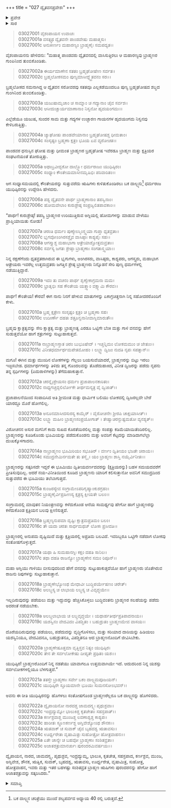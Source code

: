 +++
title = "027 ದ್ವೈತವನಪ್ರವೇಶಃ"
+++

<details><summary>ಪ್ರವೇಶ</summary>


।।   ಓಂ ಓಂ ನಮೋ ನಾರಾಯಣಾಯ।।   ಶ್ರೀ ವೇದವ್ಯಾಸಾಯ ನಮಃ ।।

ಶ್ರೀ ಕೃಷ್ಣದ್ವೈಪಾಯನ ವೇದವ್ಯಾಸ ವಿರಚಿತ  

**ಶ್ರೀ ಮಹಾಭಾರತ**

**ಆರಣ್ಯಕ ಪರ್ವ**

**ಕೈರಾತ ಪರ್ವ**

**ಅಧ್ಯಾಯ 27**

</details>


<details><summary>ಸಾರ</summary>

ಬಕ ದಾಲ್ಭ್ಯನು ಯುಧಿಷ್ಠಿರನಿಗೆ ಬ್ರಾಹ್ಮಣತ್ವ ಮತ್ತು ಕ್ಷತ್ರಿಯತ್ವಗಳ ಮಿಲನದ ಕುರಿತು ಉಪದೇಶಿಸುವುದು (1-25).


</details>


> 03027001 ವೈಶಂಪಾಯನ ಉವಾಚ।  
03027001a ವಸತ್ಸ್ವಥ ದ್ವೈತವನೇ ಪಾಂಡವೇಷು ಮಹಾತ್ಮಸು।  
03027001c ಅನುಕೀರ್ಣಂ ಮಹಾರಣ್ಯಂ ಬ್ರಾಹ್ಮಣೈಃ ಸಮಪದ್ಯತ।।

ವೈಶಂಪಾಯನನು ಹೇಳಿದನು: “ಮಹಾತ್ಮ ಪಾಂಡವರು ದ್ವೈತವನದಲ್ಲಿ ವಾಸಿಸುತ್ತಿರಲು ಆ ಮಹಾರಣ್ಯವು ಬ್ರಾಹ್ಮಣರ ಗುಂಪಿನಿಂದ ತುಂಬಿಕೊಂಡಿತು.

> 03027002a ಈರ್ಯಮಾಣೇನ ಸತತಂ ಬ್ರಹ್ಮಘೋಷೇಣ ಸರ್ವತಃ।  
03027002c ಬ್ರಹ್ಮಲೋಕಸಮಂ ಪುಣ್ಯಮಾಸೀದ್ದ್ವೈತವನಂ ಸರಃ।।

ಬ್ರಹ್ಮಲೋಕದ ಸಮನಾಗಿದ್ದ ಆ ದ್ವೈತವನ ಸರೋವರವು ಸತತವೂ ಎಲ್ಲಕಡೆಯಿಂದಲೂ ಪುಣ್ಯ ಬ್ರಹ್ಮಘೋಷದ ಶಬ್ಧದ ಗುಂಗಿನಿಂದ ತುಂಬಿಕೊಂಡಿತ್ತು.

> 03027003a ಯಜುಷಾಮೃಚಾಂ ಚ ಸಾಮ್ನಾಂ ಚ ಗದ್ಯಾನಾಂ ಚೈವ ಸರ್ವಶಃ।  
03027003c ಆಸೀದುಚ್ಚಾರ್ಯಮಾಣಾನಾಂ ನಿಸ್ವನೋ ಹೃದಯಂಗಮಃ।।

ಎಲ್ಲೆಡೆಯೂ ಯಜುಷ, ಸುಂದರ ಸಾಮ ಮತ್ತು ಗದ್ಯಗಳ ಉಚ್ಛಾರಣ ಗಾಯನಗಳ ಹೃದಯಂಗಮ ನಿಸ್ವನವು ಕೇಳಿಬರುತ್ತಿತ್ತು.

> 03027004a ಜ್ಯಾಘೋಷಃ ಪಾಂಡವೇಯಾನಾಂ ಬ್ರಹ್ಮಘೋಷಶ್ಚ ಧೀಮತಾಂ।  
03027004c ಸಂಸೃಷ್ಟಂ ಬ್ರಹ್ಮಣಾ ಕ್ಷತ್ರಂ ಭೂಯ ಏವ ವ್ಯರೋಚತ।।

ಪಾಂಡವರ ಧನುಸ್ಸಿನ ಘೋಷ ಮತ್ತು ಧೀಮಂತ ಬ್ರಾಹ್ಮಣರ ಬ್ರಹ್ಮಘೋಷ ಇವೆರಡೂ ಬ್ರಾಹ್ಮಣ ಮತ್ತು ಕ್ಷತ್ರಿಯರ ಸಂಘಟನೆಯಂತೆ ತೋರುತ್ತಿತ್ತು.

> 03027005a ಅಥಾಬ್ರವೀದ್ಬಕೋ ದಾಲ್ಭ್ಯೋ ಧರ್ಮರಾಜಂ ಯುಧಿಷ್ಠಿರಂ।  
03027005c ಸಂಧ್ಯಾಂ ಕೌಂತೇಯಮಾಸೀನಮೃಷಿಭಿಃ ಪರಿವಾರಿತಂ।।

ಆಗ ಸಂಧ್ಯಾಸಮಯದಲ್ಲಿ ಕೌಂತೇಯರನ್ನು ಸುತ್ತುವರೆದು ಋಷಿಗಳು ಕುಳಿತುಕೊಂಡಿರಲು ಬಕ ದಾಲ್ಭ್ಯನು[^1] ಧರ್ಮರಾಜ ಯುಧಿಷ್ಠಿರನನ್ನು ಉದ್ದೇಶಿಸಿ ಹೇಳಿದನು.

> 03027006a ಪಶ್ಯ ದ್ವೈತವನೇ ಪಾರ್ಥ ಬ್ರಾಹ್ಮಣಾನಾಂ ತಪಸ್ವಿನಾಂ।  
03027006c ಹೋಮವೇಲಾಂ ಕುರುಶ್ರೇಷ್ಠ ಸಂಪ್ರಜ್ವಲಿತಪಾವಕಾಂ।।

“ಪಾರ್ಥ! ಕುರುಶ್ರೇಷ್ಠ! ತಪಸ್ವಿ ಬ್ರಾಹ್ಮಣರ ಉರಿಯುತ್ತಿರುವ ಅಗ್ನಿಯಲ್ಲಿ ಹೋಮಗಳನ್ನು ಮಾಡುವ ವೇಳೆಯು ಪ್ರಾಪ್ತಿಯಾಯಿತು ನೋಡು!

> 03027007a ಚರಂತಿ ಧರ್ಮಂ ಪುಣ್ಯೇಽಸ್ಮಿಂಸ್ತ್ವಯಾ ಗುಪ್ತಾ ಧೃತವ್ರತಾಃ।   
03027007c ಭೃಗವೋಽಂಗಿರಸಶ್ಚೈವ ವಾಸಿಷ್ಠಾಃ ಕಾಶ್ಯಪೈಃ ಸಹ।।  
03027008a ಆಗಸ್ತ್ಯಾಶ್ಚ ಮಹಾಭಾಗಾ ಆತ್ರೇಯಾಶ್ಚೋತ್ತಮವ್ರತಾಃ।  
03027008c ಸರ್ವಸ್ಯ ಜಗತಃ ಶ್ರೇಷ್ಠಾ ಬ್ರಾಹ್ಮಣಾಃ ಸಂಗತಾಸ್ತ್ವಯಾ।।

ನಿನ್ನ ರಕ್ಷಣೆಗೆಂದು ಧೃತವ್ರತರಾಗಿರುವ ಈ ಭೃಗುಗಳು, ಅಂಗಿರಸರು, ವಾಸಿಷ್ಠರು, ಕಾಶ್ಯಪರು, ಆಗಸ್ತ್ಯರು, ಮಹಾಭಾಗ ಆತ್ರೇಯರು ಇವರೆಲ್ಲ ಉತ್ತಮವ್ರತರು ಜಗತ್ತಿನ ಶ್ರೇಷ್ಠ ಬ್ರಾಹ್ಮಣರು ನಿನ್ನೊಡನೆ ಸೇರಿ ಪುಣ್ಯ ಧರ್ಮಗಳಲ್ಲಿ ನಡೆಯುತ್ತಿದ್ದಾರೆ.

> 03027009a ಇದಂ ತು ವಚನಂ ಪಾರ್ಥ ಶೃಣ್ವೇಕಾಗ್ರಮನಾ ಮಮ।  
03027009c ಭ್ರಾತೃಭಿಃ ಸಹ ಕೌಂತೇಯ ಯತ್ತ್ವಾಂ ವಕ್ಷ್ಯಾಮಿ ಕೌರವ।।

ಪಾರ್ಥ! ಕೌಂತೇಯ! ಕೌರವ! ಈಗ ನಾನು ನಿನಗೆ ಹೇಳುವ ಮಾತುಗಳನ್ನು ಏಕಾಗ್ರಚಿತ್ತನಾಗಿ ನಿನ್ನ ಸಹೋದರರೊಂದಿಗೆ ಕೇಳು.

> 03027010a ಬ್ರಹ್ಮ ಕ್ಷತ್ರೇಣ ಸಂಸೃಷ್ಟಂ ಕ್ಷತ್ರಂ ಚ ಬ್ರಹ್ಮಣಾ ಸಹ।  
03027010c ಉದೀರ್ಣೌ ದಹತಃ ಶತ್ರೂನ್ವನಾನೀವಾಗ್ನಿಮಾರುತೌ।।

ಬ್ರಹ್ಮವು ಕ್ಷಾತ್ರತ್ವವನ್ನು ಸೇರಿ ಕ್ಷಾತ್ರತ್ವ ಮತ್ತು ಬ್ರಾಹ್ಮಣತ್ವ ಎರಡೂ ಒಟ್ಟಿಗೇ ಬೆಂಕಿ ಮತ್ತು ಗಾಳಿ ವನವನ್ನು ಹೇಗೆ ಸುಡುತ್ತವೆಯೋ ಹಾಗೆ ಶತ್ರುಗಳನ್ನು ಸುಟ್ಟುಹಾಕುತ್ತವೆ.

> 03027011a ನಾಬ್ರಾಹ್ಮಣಸ್ತಾತ ಚಿರಂ ಬುಭೂಷೇದ್ ।
	ಇಚ್ಚನ್ನಿಮಂ ಲೋಕಮಮುಂ ಚ ಜೇತುಂ।।  
> 03027011c ವಿನೀತಧರ್ಮಾರ್ಥಮಪೇತಮೋಹಂ ।
	ಲಬ್ಧ್ವಾ ದ್ವಿಜಂ ನುದತಿ ನೃಪಃ ಸಪತ್ನಾನ್।।  

ಮಗೂ! ಈಗಿನ ಮತ್ತು ಮುಂದಿನ ಲೋಕಗಳನ್ನು ಗೆಲ್ಲಲು ಬಯಸುವೆಯಾದರೆ, ಬ್ರಾಹ್ಮಣರನ್ನು ಬಿಟ್ಟು ಇರಲು ಇಚ್ಛಿಸಬೇಡ. ಧರ್ಮಾರ್ಥಗಳನ್ನು ತಿಳಿದು ತನ್ನ ಗೊಂದಲವನ್ನು ತೊಡೆದುಹಾಕಿದ, ವಿನೀತ ದ್ವಿಜರನ್ನು ಪಡೆದು ನೃಪನು ತನ್ನ ಸ್ಪರ್ಧಿಗಳನ್ನು (ಎದುರಾಳಿಗಳನ್ನು) ತೆಗೆದುಹಾಕುತ್ತಾನೆ.

> 03027012a ಚರನ್ನೈಃಶ್ರೇಯಸಂ ಧರ್ಮಂ ಪ್ರಜಾಪಾಲನಕಾರಿತಂ।   
03027012c ನಾಧ್ಯಗಚ್ಚದ್ಬಲಿರ್ಲೋಕೇ ತೀರ್ಥಮನ್ಯತ್ರ ವೈ ದ್ವಿಜಾತ್।।

ಪ್ರಜಾಪಾಲನೆಯಿಂದ ಸಂಪಾದಿಸಿದ ಅತಿ ಶ್ರೀಮಂತ ಮತ್ತು ಧಾರ್ಮಿಕ ಬಲಿಯು ಲೋಕದಲ್ಲಿ ದ್ವಿಜರಲ್ಲದೇ ಬೇರೆ ಯಾರದ್ದೂ ಮೊರೆ ಹೋಗಲಿಲ್ಲ.

> 03027013a ಅನೂನಮಾಸೀದಸುರಸ್ಯ ಕಾಮೈರ್ ।
	ವೈರೋಚನೇಃ ಶ್ರೀರಪಿ ಚಾಕ್ಷಯಾಸೀತ್।।  
> 03027013c ಲಬ್ಧ್ವಾ ಮಹೀಂ ಬ್ರಾಹ್ಮಣಸಂಪ್ರಯೋಗಾತ್ ।
	ತೇಷ್ವಾಚರನ್ದುಷ್ಟಮತೋ ವ್ಯನಶ್ಯತ್।।  

ವಿರೋಚನನ ಅಸುರ ಮಗನಿಗೆ ಕಾಮ ಸುಖದ ಕೊರತೆಯಿರಲಿಲ್ಲ ಮತ್ತು ಸಂಪತ್ತು ಕಡಿಮೆಯಾಯಿತೆಂದಿರಲಿಲ್ಲ. ಬ್ರಾಹ್ಮಣರನ್ನು ಕೂಡಿಕೊಂಡು ಭೂಮಿಯನ್ನು ಪಡೆದುಕೊಂಡನು ಮತ್ತು ಅವರಿಗೆ ಕೆಟ್ಟದನ್ನು ಮಾಡಿದಾಗಲೆಲ್ಲಾ ದುಃಖಕ್ಕೊಳಗಾದನು.

> 03027014a ನಾಬ್ರಾಹ್ಮಣಂ ಭೂಮಿರಿಯಂ ಸಭೂತಿರ್ ।
	ವರ್ಣಂ ದ್ವಿತೀಯಂ ಭಜತೇ ಚಿರಾಯ।।  
> 03027014c ಸಮುದ್ರನೇಮಿರ್ನಮತೇ ತು ತಸ್ಮೈ ।
	ಯಂ ಬ್ರಾಹ್ಮಣಃ ಶಾಸ್ತಿ ನಯೈರ್ವಿನೀತಃ।।  

ಬ್ರಾಹ್ಮಣರನ್ನು ಸತ್ಕರಿಸದೇ ಇದ್ದರೆ ಈ ಭೂಮಿಯು ದ್ವಿತೀಯವರ್ಣದವರನ್ನು (ಕ್ಷತ್ರಿಯರನ್ನು) ಬಹಳ ಸಮಯದವರೆಗೆ ಪ್ರೀತಿಸುವುದಿಲ್ಲ. ಆದರೆ ನಯ-ವಿನೀತಿಯಿಂದ ಕೂಡಿದ ಬ್ರಾಹ್ಮಣನು ಯಾರಿಗೆ ಕಲಿಸುತ್ತಾನೋ ಅವನಿಗೆ ಸಮುದ್ರದಿಂದ ಸುತ್ತುವರೆದ ಈ ಭೂಮಿಯು ತಲೆಬಾಗುತ್ತದೆ.

> 03027015a ಕುಂಜರಸ್ಯೇವ ಸಂಗ್ರಾಮೇಽಪರಿಗೃಹ್ಯಾಂಕುಶಗ್ರಹಂ।   
03027015c ಬ್ರಾಹ್ಮಣೈರ್ವಿಪ್ರಹೀಣಸ್ಯ ಕ್ಷತ್ರಸ್ಯ ಕ್ಷೀಯತೇ ಬಲಂ।।

ಸಂಗ್ರಾಮದಲ್ಲಿ ಮಾವುತನ ನಿಯಂತ್ರಣವನ್ನು ಕಳೆದುಕೊಂಡ ಆನೆಯ ಸಾಮರ್ಥ್ಯವು ಹೇಗೋ ಹಾಗೆ ಬ್ರಾಹ್ಮಣರನ್ನು ಕಳೆದುಕೊಂಡ ಕ್ಷತ್ರಿಯನ ಬಲವು ಕ್ಷೀಣಿಸುತ್ತದೆ.

> 03027016a ಬ್ರಹ್ಮಣ್ಯನುಪಮಾ ದೃಷ್ಟಿಃ ಕ್ಷಾತ್ರಮಪ್ರತಿಮಂ ಬಲಂ।  
03027016c ತೌ ಯದಾ ಚರತಃ ಸಾರ್ಧಮಥಜ್ ಲೋಕಃ ಪ್ರಸೀದತಿ।।

ಬ್ರಾಹ್ಮಣರಲ್ಲಿ ಅನುಪಮ ದೃಷ್ಟಿಯಿದೆ ಮತ್ತು ಕ್ಷತ್ರಿಯರಲ್ಲಿ ಅಪ್ರತಿಮ ಬಲವಿದೆ. ಇವರಿಬ್ಬರೂ ಒಟ್ಟಿಗೇ ನಡೆದಾಗ ಲೋಕವು ಸಂತೋಷಗೊಳ್ಳುತ್ತದೆ.

> 03027017a ಯಥಾ ಹಿ ಸುಮಹಾನಗ್ನಿಃ ಕಕ್ಷಂ ದಹತಿ ಸಾನಿಲಃ।  
03027017c ತಥಾ ದಹತಿ ರಾಜನ್ಯೋ ಬ್ರಾಹ್ಮಣೇನ ಸಮಂ ರಿಪೂನ್।।

ಮಹಾ ಅಗ್ನಿಯು ಗಾಳಿಯು ಬೀಸುವುದರಿಂದ ಹೇಗೆ ವನವನ್ನು ಸುಟ್ಟುಹಾಕುತ್ತದೆಯೋ ಹಾಗೆ ಬ್ರಾಹ್ಮಣರು ಜೊತೆಗಿರುವ ರಾಜನು ರಿಪುಗಳನ್ನು ಸುಟ್ಟುಹಾಕುತ್ತಾನೆ.

> 03027018a ಬ್ರಾಹ್ಮಣೇಭ್ಯೋಽಥ ಮೇಧಾವೀ ಬುದ್ಧಿಪರ್ಯೇಷಣಂ ಚರೇತ್।  
03027018c ಅಲಬ್ಧಸ್ಯ ಚ ಲಾಭಾಯ ಲಬ್ಧಸ್ಯ ಚ ವಿವೃದ್ಧಯೇ।।

ಇಲ್ಲದಿರುವುದನ್ನು ಪಡೆಯಲು ಮತ್ತು ಇದ್ದುದನ್ನು ಹೆಚ್ಚಿಸಿಕೊಳ್ಳಲು ಬುದ್ಧಿವಂತನು ಬ್ರಾಹ್ಮಣರ ಸಲಹೆಯನ್ನು ಪಡೆದು ಅದರಂತೆ ನಡೆಯಬೇಕು.

> 03027019a ಅಲಬ್ಧಲಾಭಾಯ ಚ ಲಬ್ಧವೃದ್ಧಯೇ ।
	ಯಥಾರ್ಹತೀರ್ಥಪ್ರತಿಪಾದನಾಯ।।  
> 03027019c ಯಶಸ್ವಿನಂ ವೇದವಿದಂ ವಿಪಶ್ಚಿತಂ ।
	ಬಹುಶ್ರುತಂ ಬ್ರಾಹ್ಮಣಮೇವ ವಾಸಯ।।  

ದೊರೆಯದಿರುವುದನ್ನು ಪಡೆಯಲು, ಪಡೆದುದನ್ನು ವೃದ್ಧಿಗೊಳಿಸಲು, ಮತ್ತು ಸರಿಯಾದ ದಾರಿಯನ್ನು ಹಿಡಿಯಲು ಯಶಸ್ವಿನಿಯೂ, ವೇದವಿದನೂ, ಬಹುಶ್ರುತನೂ, ವಿಪಶ್ಚಿತನೂ ಆದ ಬ್ರಾಹ್ಮಣನೊಂದಿಗೆ ಜೀವಿಸಿಬೇಕು.

> 03027020a ಬ್ರಾಹ್ಮಣೇಷೂತ್ತಮಾ ವೃತ್ತಿಸ್ತವ ನಿತ್ಯಂ ಯುಧಿಷ್ಠಿರ।  
03027020c ತೇನ ತೇ ಸರ್ವಲೋಕೇಷು ದೀಪ್ಯತೇ ಪ್ರಥಿತಂ ಯಶಃ।।

ಯುಧಿಷ್ಠಿರ! ಬ್ರಾಹ್ಮಣರೊಂದಿಗೆ ನಿನ್ನ ನಡತೆಯು ಯಾವಾಗಲೂ ಉತ್ತಮವಾಗಿಯೇ ಇದೆ. ಆದುದರಿಂದ ನಿನ್ನ ಯಶಸ್ಸು ಸರ್ವಲೋಕಗಳಲ್ಲಿಯೂ ಬೆಳಗುತ್ತದೆ.”

> 03027021a ತತಸ್ತೇ ಬ್ರಾಹ್ಮಣಾಃ ಸರ್ವೇ ಬಕಂ ದಾಲ್ಭ್ಯಮಪೂಜಯನ್।  
03027021c ಯುಧಿಷ್ಠಿರೇ ಸ್ತೂಯಮಾನೇ ಭೂಯಃ ಸುಮನಸೋಽಭವನ್।।

ಅವನು ಈ ರೀತಿ ಯುಧಿಷ್ಠಿರನನ್ನು ಹೊಗಳಲು ಸಂತೋಷಗೊಂಡ ಬ್ರಾಹ್ಮಣರೆಲ್ಲರೂ ಬಕ ದಾಲ್ಭ್ಯನನ್ನು ಹೊಗಳಿದರು.

> 03027022a ದ್ವೈಪಾಯನೋ ನಾರದಶ್ಚ ಜಾಮದಗ್ನ್ಯಃ ಪೃಥುಶ್ರವಾಃ।  
03027022c ಇಂದ್ರದ್ಯುಮ್ನೋ ಭಾಲುಕಿಶ್ಚ ಕೃತಚೇತಾಃ ಸಹಸ್ರಪಾತ್।।   
03027023a ಕರ್ಣಶ್ರವಾಶ್ಚ ಮುಂಜಶ್ಚ ಲವಣಾಶ್ವಶ್ಚ ಕಾಶ್ಯಪಃ।  
03027023c ಹಾರೀತಃ ಸ್ಥೂಣಕರ್ಣಶ್ಚ ಅಗ್ನಿವೇಶ್ಯೋಽಥ ಶೌನಕಃ।।  
03027024a ಋತವಾಕ್ ಚ ಸುವಾಕ್ ಚೈವ ಬೃಹದಶ್ವ ಋತಾವಸುಃ।   
03027024c ಊರ್ಧ್ವರೇತಾ ವೃಷಾಮಿತ್ರಃ ಸುಹೋತ್ರೋ ಹೋತ್ರವಾಹನಃ।।  
03027025a ಏತೇ ಚಾನ್ಯೇ ಚ ಬಹವೋ ಬ್ರಾಹ್ಮಣಾಃ ಸಂಶಿತವ್ರತಾಃ।  
03027025c ಅಜಾತಶತ್ರುಮಾನರ್ಚುಃ ಪುರಂದರಮಿವರ್ಷಯಃ।।

ದ್ವೈಪಾಯನ, ನಾರದ, ಜಾಮದಗ್ನ್ಯ, ಪೃಥುಶ್ರವ, ಇಂದ್ರದ್ಯುಮ್ನ, ಭಾಲುಕಿ, ಕೃತಚೇತ, ಸಹಸ್ರಪಾದ, ಕರ್ಣಶ್ರವ, ಮುಂಜ, ಅಗ್ನಿವೇಶ, ಶೌನಕ, ಋತ್ವಿಕ, ಸುವಾಕ್, ಬೃಹದಶ್ವ, ಋತಾವಸು, ಊರ್ಧ್ವರೇತ, ವೃಷಾಮಿತ್ರ, ಸುಹೋತ್ರ, ಹೋತ್ರವಾಹನ, ಇವರು ಮತ್ತು ಇತರ ಬಹಳಷ್ಟು ಸಂಶಿತವ್ರತ ಬ್ರಾಹ್ಮಣ ಋಷಿಗಳು ಪುರಂದರನನ್ನು ಹೇಗೋ ಹಾಗೆ ಆಜಾತಶತ್ರುವನ್ನು ಸತ್ಕರಿಸಿದರು.”

<details><summary>ಸಮಾಪ್ತಿ</summary>


ಇತಿ ಶ್ರೀ ಮಹಾಭಾರತೇ ಆರಣ್ಯಕಪರ್ವಣಿ ಕೈರಾತಪರ್ವಣಿ ದ್ವೈತವನಪ್ರವೇಶೇ ಸಪ್ತವಿಂಶೋಽಧ್ಯಾಯಃ।  
ಇದು ಶ್ರೀ ಮಹಾಭಾರತದಲ್ಲಿ ಆರಣ್ಯಕಪರ್ವದಲ್ಲಿ ಕೈರಾತಪರ್ವದಲ್ಲಿ ದ್ವೈತವನಪ್ರವೇಶದಲ್ಲಿ ಇಪ್ಪತ್ತೇಳನೆಯ ಅಧ್ಯಾಯವು.


</details>

[^1]: ಬಕ ದಾಲ್ಭ್ಯನ ಚರಿತ್ರೆಯು ಮುಂದೆ ಶಲ್ಯಪರ್ವದ ಅಧ್ಯಾಯ 40 ರಲ್ಲಿ ಬರುತ್ತದೆ.
